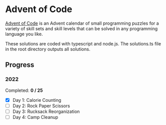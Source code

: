# Advent of Code

[Advent of Code](https://adventofcode.com/) is an Advent calendar of small programming puzzles for a variety of skill sets and skill levels that can be solved in any programming language you like.

These solutions are coded with typescript and node.js. The solutions.ts file in the root directory outputs all solutions.

## Progress

### 2022

Completed: **0 / 25**

- [x] Day 1: Calorie Counting
- [ ] Day 2: Rock Paper Scissors
- [ ] Day 3: Rucksack Reorganization
- [ ] Day 4: Camp Cleanup
